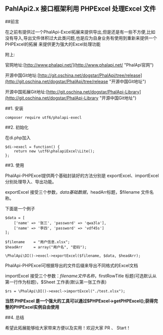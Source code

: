 ## PahlApi2.x 接口框架利用 PHPExcel 处理Excel 文件

##前言

在之前有提供过一个PhalApi-Excel拓展来提供导出,但是还是有一些不方便,比如没有导入,导出文件体积过大此类问题,也是应为自身业务有使用到重新来提供一个PHPExcel的拓展
来提供更为强大的Excel处理功能

附上:

官网地址:[http://www.phalapi.net/](http://www.phalapi.net/ "PhalApi官网")

开源中国Git地址:[http://git.oschina.net/dogstar/PhalApi/tree/release](http://git.oschina.net/dogstar/PhalApi/tree/release "开源中国Git地址")

开源中国拓展Git地址:[http://git.oschina.net/dogstar/PhalApi-Library](http://git.oschina.net/dogstar/PhalApi-Library "开源中国Git地址")

##1. 安装

    composer require utf6/phalapi-execl

##2. 初始化

在di.php加入
    
    $di->execl = function() {
        return new \utf6\phalapiExcel\Lite();
    };

##3. 使用

PhalApi-PHPExcel提供两个基础封装好的方法分别是 exportExcel、importExcel 分别处理导入、导出功能。

exportExcel 接受三个参数，$data基础数据，$headArr标题，$filename 文件名称。

下面是一个例子

    $data = [
        ['name' => '张三', 'password' => 'qwa3la'],
        ['name' => '李四', 'password' => 'vdf45s']
    ];
    
    $filename    = "用户信息.xlsx";
    $headArr     = array("用户名", "密码");
    
    \PhalApi\DI()->execl->exportExcel($filename, $data, $headArr);
        
PhalApi-PHPExcel可根据导出的文件后缀来导出不同格式的Excel文档

importExcel 接受三个参数：$filename 文件名称，$firstRowTitle 标题(可选默认从第一行作为标题)，$Sheet 工作表(默认第一张工作表)

    $rs = \PhalApi\DI()->execl->importExcel("./test.xlsx");

**当然 PHPExcel 是一个强大的工具可以通过$PHPExcel->getPHPExcel();获得完整的PHPExcel实例自由使用**

##4. 总结

希望此拓展能够给大家带来方便以及实用！欢迎大家 PR 、 Start！